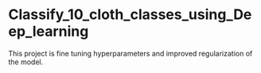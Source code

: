 # Classify_10_cloth_classes_using_Deep_learning
This project is fine tuning hyperparameters and improved regularization of the model.
